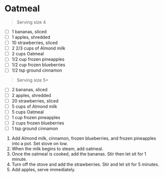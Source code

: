 # Oatmeal
> Serving size 4
- [ ] 1 bananas, sliced
- [ ] 1 apples, shredded
- [ ] 10 strawberries, sliced
- [ ] 2 2/3 cups of Almond milk
- [ ] 2 cups Oatmeal
- [ ] 1/2 cup frozen pineapples
- [ ] 1/2 cup frozen blueberries
- [ ] 1/2 tsp ground cinnamon

> Serving size 5+
- [ ] 2 bananas, sliced
- [ ] 2 apples, shredded
- [ ] 20 strawberries, sliced
- [ ] 5 cups of Almond milk
- [ ] 5 cups Oatmeal
- [ ] 1 cup frozen pineapples
- [ ] 2 cups frozen blueberries
- [ ] 1 tsp ground cinnamon

1. Add Almond milk, cinnamon, frozen blueberries, and frozen pineapples into a pot. Set stove on low.
2. When the milk begins to steam, add oatmeal.
3. Once the oatmeal is cooked, add the bananas. Stir then let sit for 1 minute.
4. Turn off the stove and add the strawberries. Stir and let sit for 5 minutes.
5. Add apples, serve immediately.